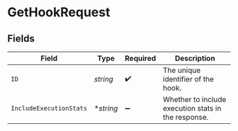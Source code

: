 # GetHookRequest


## Fields

| Field                                               | Type                                                | Required                                            | Description                                         |
| --------------------------------------------------- | --------------------------------------------------- | --------------------------------------------------- | --------------------------------------------------- |
| `ID`                                                | *string*                                            | :heavy_check_mark:                                  | The unique identifier of the hook.                  |
| `IncludeExecutionStats`                             | **string*                                           | :heavy_minus_sign:                                  | Whether to include execution stats in the response. |